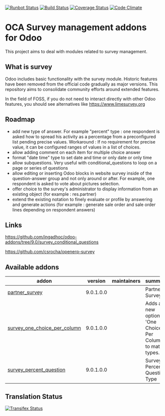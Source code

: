 [![Runbot Status](https://runbot.odoo-community.org/runbot/badge/flat/200/9.0.svg)](https://runbot.odoo-community.org/runbot/repo/github-com-oca-survey-200)
[![Build Status](https://travis-ci.org/OCA/survey.svg?branch=9.0)](https://travis-ci.org/OCA/survey)
[![Coverage Status](https://coveralls.io/repos/OCA/survey/badge.svg?branch=9.0)](https://coveralls.io/r/OCA/survey?branch=9.0)
[![Code Climate](https://codeclimate.com/github/OCA/survey/badges/gpa.svg)](https://codeclimate.com/github/OCA/survey)

OCA Survey management addons for Odoo
=====================================

This project aims to deal with modules related to survey management.


What is survey
--------------

Odoo includes basic functionality with the survey module.
Historic features have been removed from the official code gradually as major versions.
This repository aims to consolidate community efforts around extended features.

In the field of FOSS, if you do not need to interact directly with other Odoo features, you should see alternatives like https://www.limesurvey.org


Roadmap
-------

- add new type of answer. For example "percent" type : one respondent is asked how to spread his activity as a percentage from a preconfigured list pending precise values. Workaround : If no requirement for precise value, it can be configured ranges of values in a list of choices.
- allow adding comment on each item for multiple choice answer
- format "date time" type to set date and time or only date or only time
- allow subquestions. Very useful with conditional_questions to loop on a page or series of questions
- allow editing or inserting Odoo blocks in website survey inside of the question-answer group and not only around or after.  For example, one respondent is asked to vote about pictures selection.
- offer choice to the survey's administrator to display information from an existing object (for example : res.partner)
- extend the existing notation to finely evaluate or profile by answering and generate actions (for example : generate sale order and sale order lines depending on respondent answers)


Links
-----

https://github.com/ingadhoc/odoo-addons/tree/9.0/survey_conditional_questions

https://github.com/csrocha/openerp-survey


[//]: # (addons)

Available addons
----------------
addon | version | maintainers | summary
--- | --- | --- | ---
[partner_survey](partner_survey/) | 9.0.1.0.0 |  | Partner Survey
[survey_one_choice_per_column](survey_one_choice_per_column/) | 9.0.1.0.0 |  | Adds a new option 'One Choice Per Column' to matrix types.
[survey_percent_question](survey_percent_question/) | 9.0.1.0.0 |  | Survey Percent Question Type

[//]: # (end addons)

Translation Status
------------------
[![Transifex Status](https://www.transifex.com/projects/p/OCA-survey-9-0/chart/image_png)](https://www.transifex.com/projects/p/OCA-survey-9-0)
